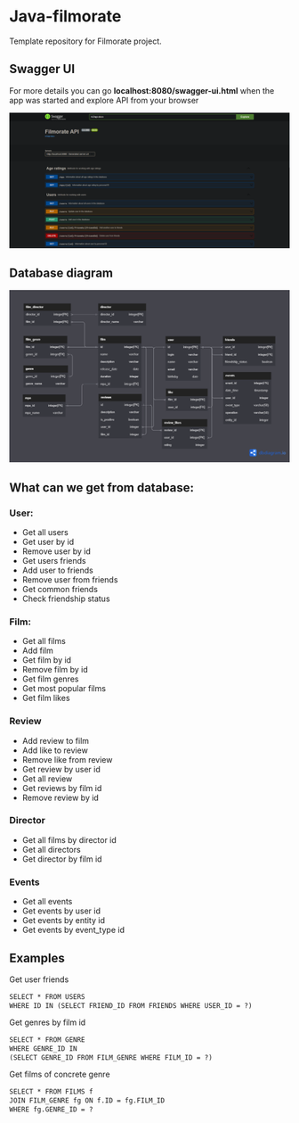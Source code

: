 # Java-filmorate

Template repository for Filmorate project.

## Swagger UI

For more details you can go **localhost:8080/swagger-ui.html** when the app was started
and explore API from your browser

![](swagger.png)

## Database diagram

![](schema.png)

## What can we get from database:

### User:

+ Get all users
+ Get user by id
+ Remove user by id
+ Get users friends
+ Add user to friends
+ Remove user from friends
+ Get common friends
+ Check friendship status

### Film:

+ Get all films
+ Add film
+ Get film by id
+ Remove film by id
+ Get film genres
+ Get most popular films
+ Get film likes

### Review
+ Add review to film
+ Add like to review
+ Remove like from review
+ Get review by user id
+ Get all review
+ Get reviews by film id
+ Remove review by id

### Director
+ Get all films by director id
+ Get all directors
+ Get director by film id

### Events
+ Get all events
+ Get events by user id
+ Get events by entity id
+ Get events by event_type id

## Examples

Get user friends

```postgres-psql
SELECT * FROM USERS 
WHERE ID IN (SELECT FRIEND_ID FROM FRIENDS WHERE USER_ID = ?)
 ```

Get genres by film id

```postgres-psql
SELECT * FROM GENRE 
WHERE GENRE_ID IN 
(SELECT GENRE_ID FROM FILM_GENRE WHERE FILM_ID = ?)
 ```

Get films of concrete genre

```postgres-psql
SELECT * FROM FILMS f
JOIN FILM_GENRE fg ON f.ID = fg.FILM_ID
WHERE fg.GENRE_ID = ?
 ```